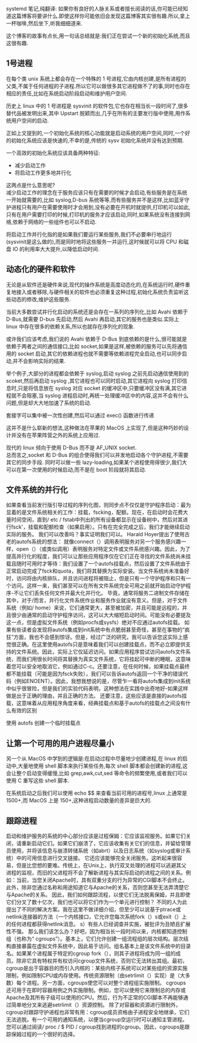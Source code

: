 systemd 笔记,纯翻译:
如果你有良好的人脉关系或者擅长阅读的话,你可能已经知道这篇博客将要讲什么.即使这样你可能依旧会发现这篇博客其实很有趣.所以,拿上一杯咖啡,然后坐下,听我细细道来.  

这个博客的故事有点长,用一句话总结就是:我们正在尝试一个新的初始化系统,而且这很有趣.  

## 1号进程
在每个类 unix 系统上都会存在一个特殊的 1 号进程,它由内核创建,是所有进程的父类,不属于任何进程的子进程.所以它可以做很多其它进程做不了的事,同时也存在相应的责任,比如在系统启动阶段启动和维护用户空间.  

历史上 linux 中的 1 号进程是 sysvinit 的软件包,它也存在相当长一段时间了,很多替代品被发明出来,其中 Upstart 脱颖而出,几乎在所有的主要发行版中使用,用作系统用户空间的启动. 

正如上文提到的,一个初始化系统的核心功能就是启动系统的用户空间,同时,一个好的初始化系统应该是快速的,不幸的是,传统的 sysv 初始化系统并没有达到预期.  

一个高效的初始化系统应该具备两种特征:
* 减少启动工作
* 将启动工作更多地并行化

这两点是什么意思呢?  
减少启动工作的理念在于服务应该只有在需要的时候才会启动,有些服务是在系统一开始就需要的,比如 syslog,D-bus 系统等等,而有些服务并不是这样,比如蓝牙守护进程只有用户在需要使用时才会用到,没有必要在开机时就提供,打印机可以如此,只有在用户需要打印的时候,打印机的服务才应该启动,同时,如果系统没有连接到网络,依赖于网络的一些组件也可以不启动.  

将启动工作并行化指的是如果我们要运行某些服务,我们不必要串行地运行(sysvinit是这么做的),而是同时地将这些服务一并运行,这时候就可以将 CPU 和磁盘 IO 的利用率大大提升,以降低启动时间.  

## 动态化的硬件和软件
无论是从软件还是硬件来说,现代的操作系统是高度动态化的,在系统运行时,硬件重复地接入或者移除,与硬件相关的软件也必须重复这种过程,初始化系统负责监听这些动态的修改,维护这些服务.  

当前大多数尝试并行化启动的系统还是会存在一系列的序列化,比如 Avahi 依赖于 D-Bus,就需要 D-bus 先启动,然后 Avahi 再启动,其它的服务也是类似.实际上 linux 中存在很多的依赖关系,所以也就存在序列化的现象.  

或许我们应该考虑,我们说的 Avahi 依赖于 D-Bus 到底依赖的是什么,很可能就是依赖于两者之间的通信接口,比如 socket,如果是这样,被依赖的服务可以先将通信用的 socket 启动,其它的依赖进程也就不需要等依赖进程完全启动,也可以同步启动,并不会影响实际的结果.  

举个例子,大部分的进程都会依赖于 syslog,启动 syslog 之前先启动通信使用到的 scoket,然后再启动 syslog ,其它进程也可以同时启动,其它进程向 syslog 打印信息时,只是将信息放在 syslog 对应 socket 的缓冲区中,只要缓冲区没有满,其它进程就不会阻塞,当 syslog 进程启动时,再统一处理缓冲区中的内容,这并不会有什么问题,但是却大大地加速了系统的启动.  

套接字可以集中被一次性创建,然后可以通过 exec() 函数进行传递

这并不是什么崭新的想法,这种做法在苹果的 MacOS 上实现了,但是这种巧妙的设计并没有在苹果阵营之外的系统上应用过.   


现代的 linux 倾向于使用 D-Bus 而不是 AF_UNIX socket.  
总而言之,socket 和 D-Bus 的组合使得我们可以并发地启动各个守护进程,不需要其它的同步手段.  同时可以做一些 lazy-loading,如果某个进程使用得很少,我们大可以在第一次使用的时候启动,而不是在 boot 阶段就将其启动.  

## 文件系统的并行化
如果查看当前发行版引导过程的序列化图，则同步点不仅仅是守护程序启动：最为显着的是文件系统相关的工作：挂载，fscking，配额。现在，在启动时会花费大量时间空闲，直到/ etc / fstab中列出的所有设备都显示在设备树中，然后对其进行fsck'，挂载和配额检查（如果启用）。只有在完全完成之后，我们才能继续启动实际的服务。 我们可以改善吗？事实证明我们可以。 Harald Hoyer提出了使用古老的autofs系统的想法： 就像connect（）调用表明服务对另一个服务感兴趣一样，open（）（或类似调用）表明服务对特定文件或文件系统感兴趣。因此，为了提高并行化的程度，我们可以让那些应用程序仅在它们正在寻找的文件系统尚未挂载且随时可用时才等待：我们设置了一个autofs挂载点，然后设置了文件系统由于正常启动完成了fsck和quota，我们将其替换为实际安装。当文件系统尚未准备好时，访问将由内核排队，并且访问进程将被阻止，但是只有一个守护程序和只有一个访问。这样一来，我们甚至可以在所有文件系统完全可用之前就开始启动守护程序-不让它们丢失任何文件并最大化并行化。 毕竟，通常将服务二进制文件存储在其中，对于/而言，并行化文件系统作业和服务作业就没有意义。但是，对于文件系统（例如/ home）来说，它们通常更大，甚至被加密，并且可能是远程的，并且很少由通常的启动守护程序访问，这可以大大缩短启动时间。可能没有必要提及这一点，但是虚拟文件系统（例如procfs或sysfs）绝对不应通过autofs挂载。 如果有些读者会发现将autofs集成到init系统中有点脆弱甚至奇怪，甚至在事物的“疯狂”方面，我也不会感到惊讶。但是，经过广泛的研究，我可以告诉您这实际上感觉很正确。在这里使用autofs只是意味着我们可以创建挂载点，而不必立即提供支持的文件系统。因此，实际上它仅延迟访问。如果应用程序尝试访问autofs文件系统，而我们用很长时间将其替换为真实文件系统，它将挂起可中断的睡眠，这意味着您可以安全地取消它，例如通过C-c。还要注意，在任何时候，如果挂载点最终都不能挂载（可能是因为fsck失败），我们可以告诉autofs返回一个干净的错误代码（例如ENOENT）。因此，我想我想说的是，尽管乍一看将autofs集成到init系统中似乎很冒险，但是我们的实验代码表明，这种想法在实践中出奇地好-如果这样做是出于正确的理由，并且正确的方法。 还要注意，这些应该是直接的autofs挂载，这意味着从应用程序角度来看，经典挂载点和基于autofs的挂载点之间没有什么有效的区别

使用 autofs 创建一个临时挂载点

## 让第一个可用的用户进程尽量小
另一个从 MacOS 中学到的逻辑是:在启动过程中尽量地少创建进程,在 linux 的启动中,大量地使用 shell 脚本来执行某些任务,每次 shell 脚本都会创建新的进程,这会让整个启动变得缓慢,比如 grep,awk,cut,sed 等命令的频繁使用,或者我们可以使用 C 重写这些 shell 脚本.  

在系统启动之后我们可以使用 echo $$ 来查看当前可用的进程号,linux 上通常是 1500+,而 MacOS 上是 150+,这种进程启动数量的差异是巨大的.  

## 跟踪进程
启动和维护服务的系统的中心部分应该是过程保姆：它应该监视服务。如果它们关闭，请重新启动它们。如果它们崩溃了，它应该收集有关它们的信息，并留给管理员使用，并将该信息与崩溃转储系统（如abrt）以及日志系统（如syslog或审计系统）中的可用信息进行交叉链接。 它还应该能够完全关闭服务。这听起来很容易，但是比您想的要难。传统上，在Unix上，执行双叉处理的进程可以逃避其父进程的监视，而旧的父进程将不会了解新进程与其实际启动的进程之间的关系。例如：当前，当您关闭Apache时，具有双重分支的行为异常的CGI脚本不会终止。此外，除非您通过名称和用途知道它与Apache的关系，否则您甚至无法弄清楚它与Apache的关系。 因此，我们如何跟踪流程，以使它们无法脱离保姆，并且即使它们分叉了数十亿次，我们也可以将它们作为一个单元进行控制？ 不同的人为此提出了不同的解决方案。我在这里不做详细介绍，但至少可以说基于ptrace或netlink连接器的方法（一个内核接口，它允许您每次系统fork（）s或exit（）上的任何进程都获得netlink消息。 s）有些人已经调查并实施，被批评为丑陋且扩展性不强。 那么我们该怎么办？好吧，因为相当长一段时间以来，内核都知道控制组（也称为“ cgroups”）。基本上，它们允许创建一组流程组的层次结构。层次结构直接暴露在虚拟文件系统中，因此易于访问。组名基本上是该文件系统中的目录名。如果某个进程属于特定的cgroup fork（），则其子进程将成为同一组的成员。除非它具有特权并有权访问cgroup文件系统，否则它无法转出其组。最初，cgroup是出于容器目的而引入内核的：某些内核子系统可以对某些组的资源实施限制，例如限制CPU或内存使用。传统资源限制（由setrlimit（）实现）是（大多数）每个进程。另一方面，cgroups使您可以对整个进程组实施限制。 cgroups还可用于在即时容器用例之外实施限制。例如，您可以使用它来限制总的内存或Apache及其所有子级可以使用的CPU。然后，行为不正常的CGI脚本不再能够通过简单地分叉来逃避setrlimit（）资源控制。 除了对容器和资源进行限制外，cgroup对跟踪守护进程也非常有用：cgroup成员资格由子进程安全地继承，它们无法逃脱。有一个可用的通知系统，以便当cgroup空运行时可以通知主管进程。您可以通过阅读/ proc / $ PID / cgroup找到进程的cgroup。因此，cgroups是跟踪保姆过程的一个很好的选择。



